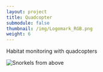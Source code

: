 ```yaml
---
layout: project
title: Quadcopter
submodule: false
thumbnail: /img/Logomark_RGB.png
weight: 6
---
```


Habitat monitoring with quadcopters

![Snorkels from above](Drone-fieldwork-snorkelers_20161029_CB_Ross-Whippo.JPG)
